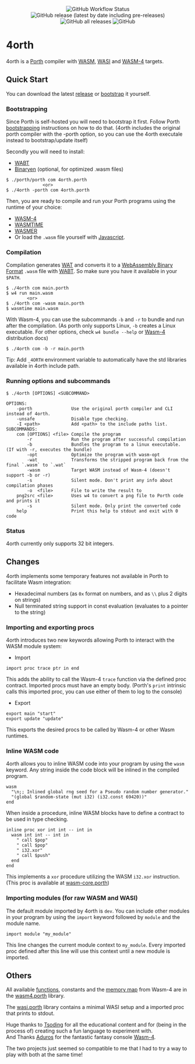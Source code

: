 <p align="center">
        <img alt="GitHub Workflow Status" src="https://img.shields.io/github/workflow/status/lunaamora/4orth/CI">
        <img alt="GitHub release (latest by date including pre-releases)" src="https://img.shields.io/github/v/release/lunaamora/4orth?include_prereleases">
        <img alt="GitHub all releases" src="https://img.shields.io/github/downloads/lunaamora/4orth/total">
        <img alt="GitHub" src="https://img.shields.io/github/license/lunaamora/4orth">
</p>

# 4orth 
4orth is a [Porth](https://gitlab.com/tsoding/porth) compiler with [WASM](https://webassembly.org/), [WASI](https://wasi.dev/) and [WASM-4](https://wasm4.org/) targets.

## Quick Start

You can download the latest [release](https://github.com/FrankWPA/4orth/releases) or [bootstrap](https://github.com/FrankWPA/4orth#bootstrapping) it yourself.

### Bootstrapping

Since Porth is self-hosted you will need to bootstrap it first. Follow Porth [bootstrapping](https://gitlab.com/tsoding/porth#bootstrapping) instructions on how to do that. (4orth includes the original porth compiler with the -porth option, so you can use the 4orth executale instead to bootstrap/update itself)

Secondly you will need to install:
- [WABT](https://github.com/WebAssembly/wabt)
- [Binaryen](https://github.com/WebAssembly/binaryen) (optional, for optimized .wasm files)

```console
$ ./porth/porth com 4orth.porth
              <or>
$ ./4orth -porth com 4orth.porth 
```

Then, you are ready to compile and run your Porth programs using the runtime of your choice:
- [WASM-4](https://wasm4.org/)
- [WASMTIME](https://wasmtime.dev/)
- [WASMER](https://wasmer.io/)
- Or load the `.wasm` file yourself with [Javascript](https://developer.mozilla.org/en-US/docs/WebAssembly/Loading_and_running).

### Compilation

Compilation generates [WAT](https://developer.mozilla.org/en-US/docs/WebAssembly/Understanding_the_text_format) and converts it to a [WebAssembly Binary Format](https://webassembly.github.io/spec/core/binary/index.html) `.wasm` file with [WABT](https://developer.mozilla.org/en-US/docs/WebAssembly/Text_format_to_wasm). So make sure you have it available in your `$PATH`.

```console
$ ./4orth com main.porth
$ w4 run main.wasm
        <or>
$ ./4orth com -wasm main.porth
$ wasmtime main.wasm
```

With Wasm-4, you can use the subcommands `-b` and `-r` to bundle and run after the compilation. (As porth only supports Linux, `-b` creates a Linux executable. For other options, check `w4 bundle --help` or [Wasm-4](https://wasm4.org/docs/guides/distribution) distribution docs)

```console
$ ./4orth com -b -r main.porth
```

Tip: Add `_4ORTH` environment variable to automatically have the std libraries available in 4orth include path.

### Running options and subcommands

```console
$ ./4orth [OPTIONS] <SUBCOMMAND>

OPTIONS:
    -porth               Use the original porth compiler and CLI instead of 4orth.
    -unsafe              Disable type checking.
    -I <path>            Add <path> to the include paths list.
SUBCOMMANDS:
    com [OPTIONS] <file> Compile the program
        -r               Run the program after successful compilation
        -b               Bundles the program to a linux executable. (If with -r, executes the bundle)
        -opt             Optimize the program with wasm-opt
        -wat             Transforms the stripped program back from the final `.wasm` to `.wat`
        -wasm            Target WASM instead of Wasm-4 (doesn't support -b or -r)
        -s               Silent mode. Don't print any info about compilation phases
        -o  <file>       File to write the result to 
    png2src <file>       Uses w4 to convert a png file to Porth code and prints it
        -s               Silent mode. Only print the converted code
    help                 Print this help to stdout and exit with 0 code
```

### Status

4orth currently only supports 32 bit integers.

## Changes

4orth implements some temporary features not available in Porth to facilitate Wasm integration:

- Hexadecimal numbers (as `0x` format on numbers, and as `\\` plus 2 digits on strings)
- Null terminated string support in const evaluation (evaluates to a pointer to the string)

### Importing and exporting procs
4orth introduces two new keywords allowing Porth to interact with the WASM module system:

- Import
```porth
import proc trace ptr in end
```
This adds the ability to call the Wasm-4 `trace` function via the defined proc contract. Imported procs must have an empty body. 
(Porth's `print` intrinsic calls this imported proc, you can use either of them to log to the console)

- Export
```porth
export main "start"
export update "update"
```

This exports the desired procs to be called by Wasm-4 or other Wasm runtimes.

### Inline WASM code
4orth allows you to inline WASM code into your program by using the `wasm` keyword. Any string inside the code block will be inlined in the compiled program.

```porth
wasm 
  "\n;; Inlined global rng seed for a Pseudo random number generator."
  "(global $random-state (mut i32) (i32.const 69420))" 
end
```

When inside a procedure, inline WASM blocks have to define a contract to be used in type checking.

```porth
inline proc xor int int -- int in
  wasm int int -- int in
    " call $pop"
    " call $pop"
    " i32.xor"
    " call $push"
  end
end
```

This implements a `xor` procedure utilizing the WASM `i32.xor` instruction. (This proc is available at [wasm-core.porth](./std/wasm-core.porth))

### Importing modules (for raw WASM and WASI)

The default module imported by 4orth is `dev`. You can include other modules in your program by using the `import` keyword followed by `module` and the module name.

```porth
import module "my_module"
```
This line changes the current module context to `my_module`. Every imported proc defined after this line will use this context until a new module is imported.

## Others

All available [functions](https://wasm4.org/docs/reference/functions), constants and the [memory map](https://wasm4.org/docs/reference/memory) from Wasm-4 are in the [wasm4.porth](./std/wasm4.porth) library.

The [wasi.porth](./std/wasi.porth) library contains a minimal WASI setup and a imported proc that prints to stdout.

Huge thanks to [Tsoding](https://github.com/tsoding) for all the educational content and for (being in the process of) creating such a fun language to experiment with.\
And Thanks [Aduros](https://github.com/aduros) for the fantastic fantasy console [Wasm-4](https://wasm4.org/).

The two projects just seemed so compatible to me that I had to try a way to play with both at the same time!
